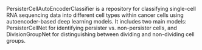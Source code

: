 PersisterCellAutoEncoderClassifier is a repository for classifying single-cell RNA sequencing data into different cell types within cancer cells using autoencoder-based deep learning models. 
It includes two main models: PersisterCellNet for identifying persister vs. non-persister cells, and DivisionGroupNet for distinguishing between dividing and non-dividing cell groups.
